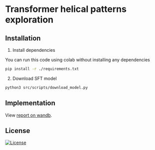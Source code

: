 # Transformer helical patterns exploration

## Installation

1. Install dependencies

You can run this code using colab without installing any dependencies

```bash
pip install -r ./requirements.txt
```

2. Download SFT model

```bash
python3 src/scripts/download_model.py
```

## Implementation

View [report on wandb](https://api.wandb.ai/links/jegvide-hse/c20ivas4).


## License

[![License](https://img.shields.io/badge/license-MIT-blue.svg)](/LICENSE)
